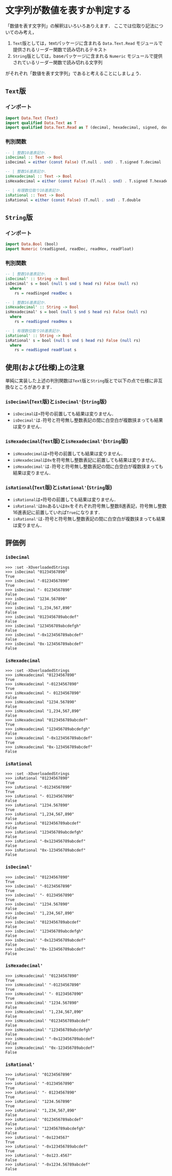 文字列が数値を表すか判定する
============================

「数値を表す文字列」の解釈はいろいろありえます．
ここでは位取り記法についてのみ考え，

1. ``Text``版としては，textパッケージに含まれる ``Data.Text.Read`` モジュールで提供されるリーダー関数で読み切れるテキスト
2. ``String``版としては，baseパッケージに含まれる ``Numeric`` モジュールで提供されているリーダー関数で読み切れる文字列

がそれぞれ「数値を表す文字列」であると考えることにしましょう．

## ``Text``版

### インポート

```haskell
import Data.Text (Text)
import qualified Data.Text as T
import qualified Data.Text.Read as T (decimal, hexadecimal, signed, double)
```

### 判別関数

```haskell
-- | 整数10進表記か．
isDecimal :: Text -> Bool
isDecimal = either (const False) (T.null . snd) . T.signed T.decimal

-- | 整数16進表記か．
isHexadecimal :: Text -> Bool
isHexadecimal = either (const False) (T.null . snd) . T.signed T.hexadecimal

-- | 有理数位取り10進表記か．
isRational :: Text -> Bool
isRational = either (const False) (T.null . snd) . T.double
```

## ``String``版

### インポート

```haskell
import Data.Bool (bool)
import Numeric (readSigned, readDec, readHex, readFloat)
```

### 判別関数

```haskell
-- | 整数10進表記か．
isDecimal' :: String -> Bool
isDecimal' s = bool (null $ snd $ head rs) False (null rs)
  where
    rs = readSinged readDec s

-- | 整数16進表記か．
isHexadecimal' :: String -> Bool
isHexadecimal' s = bool (null $ snd $ head rs) False (null rs)
  where
    rs = readSigned readHex s

-- | 有理数位取り10進表記か．
isRational' :: String -> Bool
isRational' s = bool (null $ snd $ head rs) False (null rs)
  where
    rs = readSigned readFloat s
```

## 使用(および仕様)上の注意

単純に実装した上述の判別関数は``Text``版と``String``版とで以下の点で仕様に非互換なところがあります．

### ``isDecimal``(``Text``版)と``isDecimal'``(``String``版)

- ``isDecimal``は``+``符号の前置しても結果は変りません．
- ``isDecimal'``は``-``符号と符号無し整数表記の間に白空白が複数挟まっても結果は変りません．

### ``isHexadecimal``(``Text``版)と``isHexadecimal'``(``String``版)

- ``isHexadecimal``は``+``符号の前置しても結果は変りません．
- ``isHexadecimal``は``0x``を符号無し整数表記に前置しても結果は変りません．
- ``isHexadecimal'``は``-``符号と符号無し整数表記の間に白空白が複数挟まっても結果は変りません．


### ``isRational``(``Text``版)と``isRational'``(``String``版)

- ``isRational``は``+``符号の前置しても結果は変りません．
- ``isRational'``は``0o``あるいは``0x``をそれぞれ符号無し整数8進表記，符号無し整数16進表記に前置していれば``True``になります．
- ``isRational'``は``-``符号と符号無し整数表記の間に白空白が複数挟まっても結果は変りません．

## 評価例

### ``isDecimal``

```
>>> :set -XOverloadedStrings
>>> isDecimal "01234567890"
True
>>> isDecimal "-01234567890"
True
>>> isDecimal "- 01234567890"
False
>>> isDecimal "1234.567890"
False
>>> isDecimal "1,234,567,890"
False
>>> isDecimal "0123456789abcdef"
False
>>> isDecimal "123456789abcdefgh"
False
>>> isDecimal "-0x123456789abcdef"
False
>>> isDecimal "0x-123456789abcdef"
False
```

### ``isHexadecimal``

```
>>> :set -XOverloadedStrings
>>> isHexadecimal "01234567890"
True
>>> isHexadecimal "-01234567890"
True
>>> isHexadecimal "- 01234567890"
False
>>> isHexadecimal "1234.567890"
False
>>> isHexadecimal "1,234,567,890"
False
>>> isHexadecimal "0123456789abcdef"
True
>>> isHexadecimal "123456789abcdefgh"
False
>>> isHexadecimal "-0x123456789abcdef"
True
>>> isHexadecimal "0x-123456789abcdef"
False
```

### ``isRational``

```
>>> :set -XOverloadedStrings
>>> isRational "01234567890"
True
>>> isRational "-01234567890"
True
>>> isRational "- 01234567890"
False
>>> isRational "1234.567890"
True
>>> isRational "1,234,567,890"
False
>>> isRational "0123456789abcdef"
False
>>> isRational "123456789abcdefgh"
False
>>> isRational "-0x123456789abcdef"
False
>>> isRational "0x-123456789abcdef"
False
```

### ``isDecimal'``

```
>>> isDecimal' "01234567890"
True
>>> isDecimal' "-01234567890"
True
>>> isDecimal' "- 01234567890"
True
>>> isDecimal' "1234.567890"
False
>>> isDecimal' "1,234,567,890"
False
>>> isDecimal' "0123456789abcdef"
False
>>> isDecimal' "123456789abcdefgh"
False
>>> isDecimal' "-0x123456789abcdef"
False
>>> isDecimal' "0x-123456789abcdef"
False
```

### ``isHexadecimal'``

```
>>> isHexadecimal' "01234567890"
True
>>> isHexadecimal' "-01234567890"
True
>>> isHexadecimal' "- 01234567890"
True
>>> isHexadecimal' "1234.567890"
False
>>> isHexadecimal' "1,234,567,890"
False
>>> isHexadecimal' "0123456789abcdef"
False
>>> isHexadecimal' "123456789abcdefgh"
False
>>> isHexadecimal' "-0x123456789abcdef"
False
>>> isHexadecimal' "0x-123456789abcdef"
False
```

### ``isRational'``

```
>>> isRational' "01234567890"
True
>>> isRational' "-01234567890"
True
>>> isRational' "- 01234567890"
True
>>> isRational' "1234.567890"
True
>>> isRational' "1,234,567,890"
False
>>> isRational' "0123456789abcdef"
False
>>> isRational' "123456789abcdefgh"
False
>>> isRational' "-0o1234567"
True
>>> isRational' "-0x123456789abcdef"
True
>>> isRational' "-0o123.4567"
False
>>> isRational' "-0x1234.56789abcdef"
False
```
